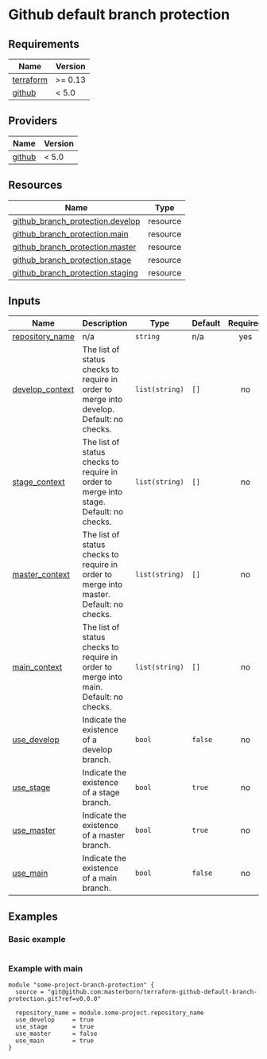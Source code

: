# Github default branch protection

<!-- START_OF_AUTO_GENERATED_SECTION -->
## Requirements

| Name | Version |
|------|---------|
| <a name="requirement_terraform"></a> [terraform](#requirement\_terraform) | >= 0.13 |
| <a name="requirement_github"></a> [github](#requirement\_github) | < 5.0 |

## Providers

| Name | Version |
|------|---------|
| <a name="provider_github"></a> [github](#provider\_github) | < 5.0 |
## Resources

| Name | Type |
|------|------|
| [github_branch_protection.develop](https://registry.terraform.io/providers/github/latest/docs/resources/branch_protection) | resource |
| [github_branch_protection.main](https://registry.terraform.io/providers/github/latest/docs/resources/branch_protection) | resource |
| [github_branch_protection.master](https://registry.terraform.io/providers/github/latest/docs/resources/branch_protection) | resource |
| [github_branch_protection.stage](https://registry.terraform.io/providers/github/latest/docs/resources/branch_protection) | resource |
| [github_branch_protection.staging](https://registry.terraform.io/providers/github/latest/docs/resources/branch_protection) | resource |
## Inputs

| Name | Description | Type | Default | Required |
|------|-------------|------|---------|:--------:|
| <a name="input_repository_name"></a> [repository\_name](#input\_repository\_name) | n/a | `string` | n/a | yes |
| <a name="input_develop_context"></a> [develop\_context](#input\_develop\_context) | The list of status checks to require in order to merge into develop. Default: no checks. | `list(string)` | `[]` | no |
| <a name="input_stage_context"></a> [stage\_context](#input\_stage\_context) | The list of status checks to require in order to merge into stage. Default: no checks. | `list(string)` | `[]` | no |
| <a name="input_master_context"></a> [master\_context](#input\_master\_context) | The list of status checks to require in order to merge into master. Default: no checks. | `list(string)` | `[]` | no |
| <a name="input_main_context"></a> [main\_context](#input\_main\_context) | The list of status checks to require in order to merge into main. Default: no checks. | `list(string)` | `[]` | no |
| <a name="input_use_develop"></a> [use\_develop](#input\_use\_develop) | Indicate the existence of a develop branch. | `bool` | `false` | no |
| <a name="input_use_stage"></a> [use\_stage](#input\_use\_stage) | Indicate the existence of a stage branch. | `bool` | `true` | no |
| <a name="input_use_master"></a> [use\_master](#input\_use\_master) | Indicate the existence of a master branch. | `bool` | `true` | no |
| <a name="input_use_main"></a> [use\_main](#input\_use\_main) | Indicate the existence of a main branch. | `bool` | `false` | no |


## Examples

### Basic example
```hcl

```

### Example with main
```hcl
module "some-project-branch-protection" {
  source = "git@github.com:masterborn/terraform-github-default-branch-protection.git?ref=v0.0.0"

  repository_name = module.some-project.repository_name
  use_develop     = true
  use_stage       = true
  use_master      = false
  use_main        = true
}
```
<!-- END_OF_AUTO_GENERATED_SECTION -->
